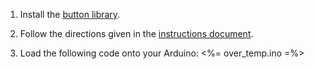 1. Install the [button library](button.zip).

2. Follow the directions given in the [instructions document](instructions.pdf).

3. Load the following code onto your Arduino:
    <%= over_temp.ino =%>